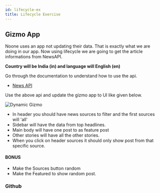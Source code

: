 ```yaml
---
id: lifecycle-ex
title: Lifecycle Exercise
---
```


## Gizmo App

Noone uses an app not updating their data. That is exactly what we are doing in our app. Now using lifecycle we are going to get the article informations from NewsAPI.

**Country will be India (in) and language will English (en)**

Go through the documentation to understand how to use the api.

- [News API](https://newsapi.org/docs/)

Use the above api and update the gizmo app to UI like given below.

![Dynamic Gizmo](/img/react/gizmo-filter.png)

- In header you should have news sources to filter and the first sources will 'all'
- Sidebar will have the data from top headlines.
- Main body will have one post to as feature post
- Other stories will have all the other stories.
- When you click on header sources it should only show post from that specific source.

#### BONUS

- Make the Sources button random
- Make the Featured to show random post.

### Github
